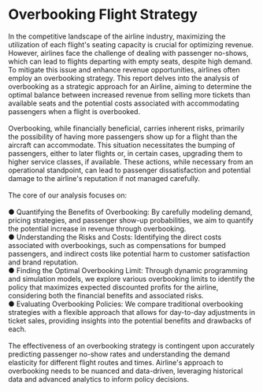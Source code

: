 # Overbooking Flight Strategy

In the competitive landscape of the airline industry, maximizing the utilization of each flight's seating capacity is crucial for optimizing revenue. However, airlines face the challenge of dealing with passenger no-shows, which can lead to flights departing with empty seats, despite high demand. To mitigate this issue and enhance revenue opportunities, airlines often employ an overbooking strategy. This report delves into the analysis of overbooking as a strategic approach for an Airline, aiming to determine the optimal balance between increased revenue from selling more tickets than available seats and the potential costs associated with accommodating passengers when a flight is overbooked.\
\
Overbooking, while financially beneficial, carries inherent risks, primarily the possibility of having more passengers show up for a flight than the aircraft can accommodate. This situation necessitates the bumping of passengers, either to later flights or, in certain cases, upgrading them to higher service classes, if available. These actions, while necessary from an operational standpoint, can lead to passenger dissatisfaction and potential damage to the airline's reputation if not managed carefully.\
\
The core of our analysis focuses on:\
\
● Quantifying the Benefits of Overbooking: By carefully modeling demand, pricing strategies, and passenger show-up probabilities, we aim to quantify the potential increase in revenue through overbooking.\
● Understanding the Risks and Costs: Identifying the direct costs associated with overbookings, such as compensations for bumped passengers, and indirect costs like potential harm to customer satisfaction and brand reputation.\
● Finding the Optimal Overbooking Limit: Through dynamic programming and simulation models, we explore various overbooking limits to identify the policy that maximizes expected discounted profits for the airline, considering both the financial benefits and associated risks.\
● Evaluating Overbooking Policies: We compare traditional overbooking strategies with a flexible approach that allows for day-to-day adjustments in ticket sales, providing insights into the potential benefits and drawbacks of each.\
\
The effectiveness of an overbooking strategy is contingent upon accurately predicting passenger no-show rates and understanding the demand elasticity for different flight routes and times. Airline's approach to overbooking needs to be nuanced and data-driven, leveraging historical data and advanced analytics to inform policy decisions.
